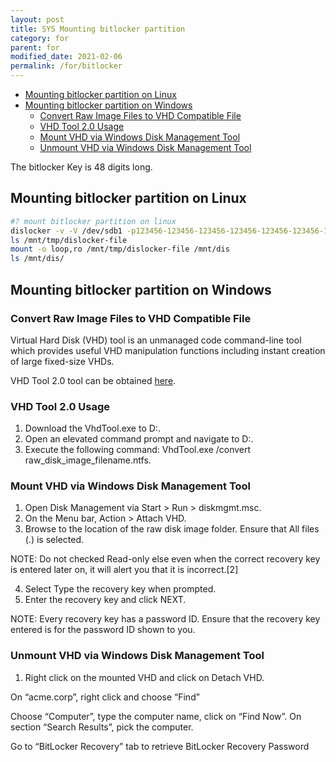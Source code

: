 ```yaml
---
layout: post
title: SYS Mounting bitlocker partition
category: for
parent: for
modified_date: 2021-02-06
permalink: /for/bitlocker
---
```


<!-- vscode-markdown-toc -->
* [Mounting bitlocker partition on Linux](#MountingbitlockerpartitiononLinux)
* [Mounting bitlocker partition on Windows](#MountingbitlockerpartitiononWindows)
	* [Convert Raw Image Files to VHD Compatible File](#ConvertRawImageFilestoVHDCompatibleFile)
	* [VHD Tool 2.0 Usage](#VHDTool2.0Usage)
	* [Mount VHD via Windows Disk Management Tool](#MountVHDviaWindowsDiskManagementTool)
	* [Unmount VHD via Windows Disk Management Tool](#UnmountVHDviaWindowsDiskManagementTool)

<!-- vscode-markdown-toc-config
	numbering=false
	autoSave=true
	/vscode-markdown-toc-config -->
<!-- /vscode-markdown-toc -->

The bitlocker Key is 48 digits long.

## <a name='MountingbitlockerpartitiononLinux'></a>Mounting bitlocker partition on Linux
```sh
#? mount bitlocker partition on linux
dislocker -v -V /dev/sdb1 -p123456-123456-123456-123456-123456-123456-123456-123456 -- /mnt/tmp
ls /mnt/tmp/dislocker-file
mount -o loop,ro /mnt/tmp/dislocker-file /mnt/dis
ls /mnt/dis/

```
## <a name='MountingbitlockerpartitiononWindows'></a>Mounting bitlocker partition on Windows

### <a name='ConvertRawImageFilestoVHDCompatibleFile'></a>Convert Raw Image Files to VHD Compatible File 

Virtual Hard Disk (VHD) tool is an unmanaged code command-line tool which provides useful VHD manipulation functions including instant creation of large fixed-size VHDs.

VHD Tool 2.0 tool can be obtained [here](http://archive.msdn.microsoft.com/vhdtool/Release/ProjectReleases.aspx?ReleaseId=5344).
 
### <a name='VHDTool2.0Usage'></a>VHD Tool 2.0 Usage 

1. Download the VhdTool.exe to D:\.
2. Open an elevated command prompt and navigate to D:\.
3. Execute the following command: VhdTool.exe /convert raw_disk_image_filename.ntfs.

### <a name='MountVHDviaWindowsDiskManagementTool'></a>Mount VHD via Windows Disk Management Tool
1. Open Disk Management via Start > Run > diskmgmt.msc. 
2. On the Menu bar, Action > Attach VHD.
3. Browse to the location of the raw disk image folder. Ensure that All files (*.*) is selected.  
 
NOTE: Do not checked Read-only else even when the correct recovery key is entered later on, it will alert you that it is incorrect.[2] 

4. Select Type the recovery key when prompted.
5. Enter the recovery key and click NEXT.
 
NOTE: Every recovery key has a password ID. Ensure that the recovery key entered is for the password ID shown to you.
 
### <a name='UnmountVHDviaWindowsDiskManagementTool'></a>Unmount VHD via Windows Disk Management Tool
 
1. Right click on the mounted VHD and click on Detach VHD.

On “acme.corp”, right click and choose “Find”
     
Choose “Computer”, type the computer name, click on “Find Now”. On section “Search Results”, pick the computer.
   
Go to “BitLocker Recovery” tab to retrieve BitLocker Recovery Password   
